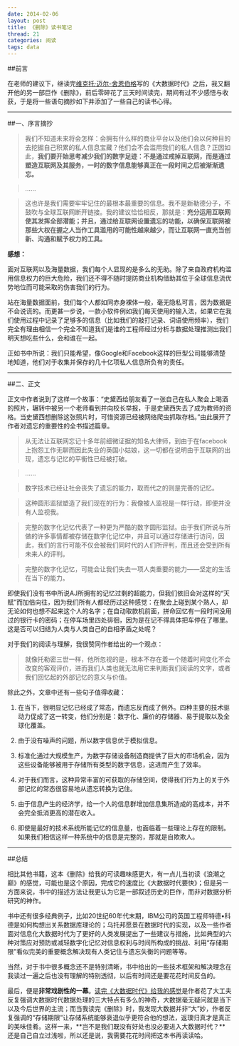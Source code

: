```yaml
---
date: 2014-02-06
layout: post
title: 《删除》读书笔记
thread: 21
categories: 阅读
tags: data
---
```


##前言

在老师的建议下，继读完[维克托·迈尔-舍恩伯格](http://www.baike.com/wiki/%E7%BB%B4%E5%85%8B%E6%89%98%C2%B7%E8%BF%88%E5%B0%94-%E8%88%8D%E6%81%A9%E4%BC%AF%E6%A0%BC)写的《大数据时代》之后，我又翻开他的另一部巨作《删除》，前后零碎花了三天时间读完，期间有过不少感悟与收获，于是将一些语句摘抄如下并添加了一些自己的读书心得。

----

##一、序言摘抄

>我们不知道未来将会怎样：会拥有什么样的商业平台以及他们会以何种目的去挖掘自己积累的私人信息宝藏？他们会不会滥用我们的私人信息？正因如此，**我们要开始思考减少我们的数字足迹：不是通过戒掉互联网，而是通过塑造互联网及其服务，一时的数字信息能够真正在一段时间之后被渐渐遗忘。**

>……

>这也许是我们需要牢牢记住的最根本最重要的信息。我不是新勒德分子，不鼓吹与全球互联网断开链接。我的建议恰恰相反，那就是：**充分运用互联网使其发挥全部潜能；并且，通过给互联网设置遗忘的功能，以确保互联网被那些大权在握之人当作工具滥用的可能性越来越少，而让互联网一直充当创新、沟通和赋予权力的工具。**

**感想：**

面对互联网以及海量数据，我们每个人显现的是多么的无助。除了来自政府机构滥用信息权力的巨大危险，我们还不得不随时提防商业机构借助其位于全球信息流优势地位而可能采取的伤害我们的行为。

站在海量数据面前，我们每个人都如同赤身裸体一般，毫无隐私可言，因为数据是不会说谎的。而更甚一步说，一款小软件例如我们每天使用的输入法，如果它在我们使用过程中记录了足够多的信息（比如我们的敲打记录、词语使用频率），我们完全有理由相信一个完全不知道我们是谁的工程师经过分析与数据处理推测出我们明天想吃些什么，会和谁在一起。

正如书中所说：我们只能希望，像Google和Facebook这样的巨型公司能够清楚地知道，他们对于收集并保存的几十亿项私人信息所负有的责任。

----

##二、正文

正文中作者说到了这样一个故事：“史黛西给朋友看了一张自己在私人聚会上喝酒的照片，辗转中被另一个老师看到并向校长举报，于是史黛西失去了成为教师的资格。当史黛西想删除这张照片时，可惜资源已经被网络爬虫抓取存档。”由此展开了作者对遗忘的重要性的全书描述篇章。

>从无法让互联网忘记十多年前细微证据的知名大律师，到由于在facebook上抱怨工作无聊而因此失业的英国小姑娘，这一切都在说明由于互联网的出现，遗忘与记忆的平衡性已经被打破。

>……

>数字技术已经让社会丧失了遗忘的能力，取而代之的则是完善的记忆。

>这种圆形监狱塑造了我们现在的行为：我像被人监视是一样行动，即便并没有人监视我。

>完整的数字化记忆代表了一种更为严酷的数字圆形监狱。由于我们所说与所做的许多事情都被存储在数字化记忆中，并且可以通过存储进行访问，因此，我们的言行可能不仅会被我们同时代的人们所评判，而且还会受到所有未来人的评判。

>完整的数字化记忆，可能会让我们失去一项人类重要的能力——坚定的生活在当下的能力。

即使我们没有书中所说AJ所拥有的记忆过剩的超能力，但我们依旧会对这样的“天赋”而加倍向往，因为我们所有人都经历过这种感觉：在聚会上碰到某个熟人，却无论如何也想不起来这个人的名字；在自动取款机前面，拼命回忆有一段时间没用过的银行卡的密码；在停车场里四处徘徊，因为是在记不得具体把车停在了哪里。这是否可以归结为人类与人类自己的自相矛盾之处呢？

对于我们的阅读与理解，我很赞同作者给出的一个观点：

>就像托勒密三世一样，他所忽视的是，根本不存在着一个随着时间变化不会改变的客观评价，进而我们人类也就无法用它来判断我们阅读的文字，或者我们回忆起的外部记忆的意义与价值。

除此之外，文章中还有一些句子值得收藏：

1. 在当下，很明显记忆已经成了常态，而遗忘反而成了例外。四种主要的技术驱动力促成了这一转变，他们分别是：数字化、廉价的存储器、易于提取以及全球化覆盖。

2. 由于没有噪声的问题，所以数字信息优于模拟信息。

3. 标准化通过大规模生产，为数字存储设备制造商提供了巨大的市场机会，因为这些设备能够被用于存储所有类型的数字信息，这进而产生了效率。

4. 对于我们而言，这种异常丰富的可获取的存储空间，使得我们行为上的关于外部记忆的常态很容易地从遗忘转换为记住。

5. 由于信息产生的经济学，给一个人的信息群增加信息集所造成的高成本，并不会完全抵消更高的潜在收入。

6. 即使是最好的技术系统所能记忆的信息量，也面临着一些理论上存在的限制。如果我们相信这样一种系统中的信息是完整的，那就是自欺欺人。

----

##总结

相比其他书籍，这本《删除》给我的可读趣味感更大，有一点儿当初读《浪潮之巅》的感觉，可能也是这个原因，完成它的速度比《大数据时代要快》；但是另一方面来说，书中的描述方法让我更认为它是一部叙述历史的巨作，而非对数据分析研究的神作。

书中还有很多经典例子，比如20世纪60年代末期，IBM公司的英国工程师特德•科德是如何构想出关系数据库理论的；乌托邦愿景在数据时代的实现，以及一些作者面对信息化大数据时代为了更好的人类发展提出了一些建议与措施，比如典型的六种对策应对预防或减轻数字化记忆对信息权利与时间所构成的挑战、利用“存储期限”看似完美的重要概念解决现有人类记住与遗忘失衡的问题等等。

当然，对于书中很多概念还不是特别清晰，书中给出的一些技术框架和解决理念在我读过一遍之后也没有理解的特别透彻，以后有时间还是要花花时间反刍的。

最后，便是**非常戏剧性的一幕**。[读完《大数据时代》给我的感觉](http://hijiangtao.github.io/2014/01/20/bigdatabook/)是作者花了大工夫反复强调大数据时代数据处理的三大特点有多么的神奇，大数据毫无疑问就是当下以及今后世界的主流；而当我读完《删除》时，我发现大数据并非“大”妙，作者反复强调的“存储期限”让存储系统能够衰退似乎更符合他的想法，返璞归真才是真正的美味佳肴。这样一来，**岂不是我们既没有好处也没必要进入大数据时代？**还是自己自立过浅啦，所以还是说，我需要花花时间把这本书再读读哈。
